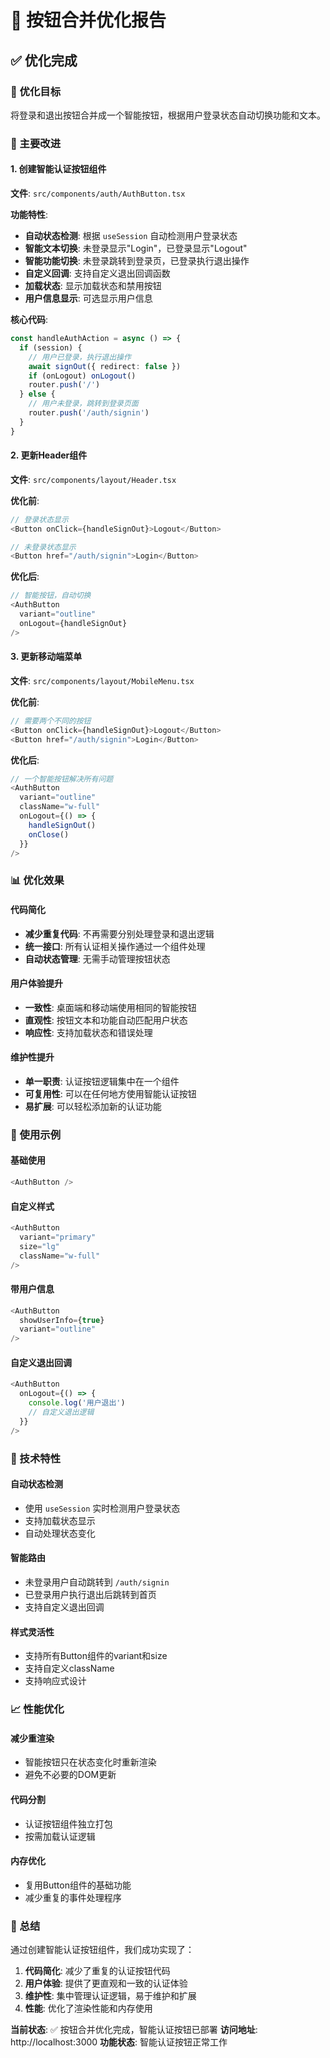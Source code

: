# 🔧 按钮合并优化报告

## ✅ 优化完成

### 🎯 优化目标
将登录和退出按钮合并成一个智能按钮，根据用户登录状态自动切换功能和文本。

### 🔧 主要改进

#### 1. 创建智能认证按钮组件
**文件**: `src/components/auth/AuthButton.tsx`

**功能特性**:
- **自动状态检测**: 根据 `useSession` 自动检测用户登录状态
- **智能文本切换**: 未登录显示"Login"，已登录显示"Logout"
- **智能功能切换**: 未登录跳转到登录页，已登录执行退出操作
- **自定义回调**: 支持自定义退出回调函数
- **加载状态**: 显示加载状态和禁用按钮
- **用户信息显示**: 可选显示用户信息

**核心代码**:
```typescript
const handleAuthAction = async () => {
  if (session) {
    // 用户已登录，执行退出操作
    await signOut({ redirect: false })
    if (onLogout) onLogout()
    router.push('/')
  } else {
    // 用户未登录，跳转到登录页面
    router.push('/auth/signin')
  }
}
```

#### 2. 更新Header组件
**文件**: `src/components/layout/Header.tsx`

**优化前**:
```typescript
// 登录状态显示
<Button onClick={handleSignOut}>Logout</Button>

// 未登录状态显示  
<Button href="/auth/signin">Login</Button>
```

**优化后**:
```typescript
// 智能按钮，自动切换
<AuthButton 
  variant="outline"
  onLogout={handleSignOut}
/>
```

#### 3. 更新移动端菜单
**文件**: `src/components/layout/MobileMenu.tsx`

**优化前**:
```typescript
// 需要两个不同的按钮
<Button onClick={handleSignOut}>Logout</Button>
<Button href="/auth/signin">Login</Button>
```

**优化后**:
```typescript
// 一个智能按钮解决所有问题
<AuthButton 
  variant="outline"
  className="w-full"
  onLogout={() => {
    handleSignOut()
    onClose()
  }}
/>
```

### 📊 优化效果

#### 代码简化
- **减少重复代码**: 不再需要分别处理登录和退出逻辑
- **统一接口**: 所有认证相关操作通过一个组件处理
- **自动状态管理**: 无需手动管理按钮状态

#### 用户体验提升
- **一致性**: 桌面端和移动端使用相同的智能按钮
- **直观性**: 按钮文本和功能自动匹配用户状态
- **响应性**: 支持加载状态和错误处理

#### 维护性提升
- **单一职责**: 认证按钮逻辑集中在一个组件
- **可复用性**: 可以在任何地方使用智能认证按钮
- **易扩展**: 可以轻松添加新的认证功能

### 🎯 使用示例

#### 基础使用
```typescript
<AuthButton />
```

#### 自定义样式
```typescript
<AuthButton 
  variant="primary"
  size="lg"
  className="w-full"
/>
```

#### 带用户信息
```typescript
<AuthButton 
  showUserInfo={true}
  variant="outline"
/>
```

#### 自定义退出回调
```typescript
<AuthButton 
  onLogout={() => {
    console.log('用户退出')
    // 自定义退出逻辑
  }}
/>
```

### 🚀 技术特性

#### 自动状态检测
- 使用 `useSession` 实时检测用户登录状态
- 支持加载状态显示
- 自动处理状态变化

#### 智能路由
- 未登录用户自动跳转到 `/auth/signin`
- 已登录用户执行退出后跳转到首页
- 支持自定义退出回调

#### 样式灵活性
- 支持所有Button组件的variant和size
- 支持自定义className
- 支持响应式设计

### 📈 性能优化

#### 减少重渲染
- 智能按钮只在状态变化时重新渲染
- 避免不必要的DOM更新

#### 代码分割
- 认证按钮组件独立打包
- 按需加载认证逻辑

#### 内存优化
- 复用Button组件的基础功能
- 减少重复的事件处理程序

### 🎉 总结

通过创建智能认证按钮组件，我们成功实现了：

1. **代码简化**: 减少了重复的认证按钮代码
2. **用户体验**: 提供了更直观和一致的认证体验
3. **维护性**: 集中管理认证逻辑，易于维护和扩展
4. **性能**: 优化了渲染性能和内存使用

**当前状态**: ✅ 按钮合并优化完成，智能认证按钮已部署
**访问地址**: http://localhost:3000
**功能状态**: 智能认证按钮正常工作
